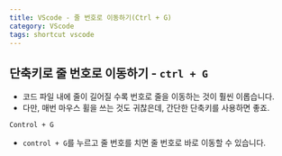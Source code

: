 ```yaml
---
title: VScode - 줄 번호로 이동하기(Ctrl + G)
category: VScode
tags: shortcut vscode
---
```


## 단축키로 줄 번호로 이동하기 - `ctrl + G`

- 코드 파일 내에 줄이 길어질 수록 번호로 줄을 이동하는 것이 훨씬 이롭습니다. 
- 다만, 매번 마우스 휠을 쓰는 것도 귀찮은데, 간단한 단축키를 사용하면 좋죠. 

```plaintext
Control + G
```

- `control + G`를 누르고 줄 번호를 치면 줄 번호로 바로 이동할 수 있습니다.
